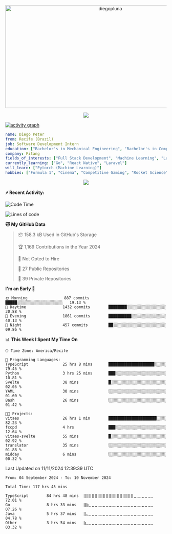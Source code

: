 <p align="center">
  <img src="https://socialify.git.ci/diegopluna/diegopluna/image?font=Inter&forks=1&issues=1&language=1&name=1&owner=1&pattern=Brick%20Wall&pulls=1&stargazers=1&theme=Dark" alt="diegopluna" width="640" height="320" />
</p>

<p align="center">
  <img src="https://github-profile-trophy.vercel.app/?username=diegopluna&theme=tokyonight&column=-1"/>
</p>

[![activity graph](https://github-readme-activity-graph.vercel.app/graph?username=diegopluna&theme=github-dark-dimmed&custom_title=diegopluna%20Activity%20Graph&hide_border=true)](https://github.com/ashutosh00710/github-readme-activity-graph)

```yaml
name: Diego Peter
from: Recife (Brazil)
job: Software Development Intern
education: ["Bachelor's in Mechanical Engineering", "Bachelor's in Computer Science"]
company: Pitang
fields_of_interests: ["Full Stack Development", "Machine Learning", "Large Language Models", "Computer Vision"]
currently_learning: ["Go", "React Native", "Laravel"]
will_learn: ["Pytorch (Machine Learning)"]
hobbies: ["Formula 1", "Cinema", "Competitive Gaming", "Rocket Science"]
```
<p align="center">
  <img src="https://music-profile.rayriffy.com/theme/dark.svg?uid=001361.7bf259d2dfb9456ca71b61612518bc5f.0128" />
</p>

**:zap: Recent Activity:**

<!--START_SECTION:activity-->
<!--END_SECTION:activity-->

<!--START_SECTION:waka-->
![Code Time](http://img.shields.io/badge/Code%20Time-117%20hrs%2045%20mins-blue)

![Lines of code](https://img.shields.io/badge/From%20Hello%20World%20I%27ve%20Written-3.8%20million%20lines%20of%20code-blue)

**🐱 My GitHub Data** 

> 📦 158.3 kB Used in GitHub's Storage 
 > 
> 🏆 1,169 Contributions in the Year 2024
 > 
> 🚫 Not Opted to Hire
 > 
> 📜 27 Public Repositories 
 > 
> 🔑 39 Private Repositories 
 > 
**I'm an Early 🐤** 

```text
🌞 Morning                887 commits         █████░░░░░░░░░░░░░░░░░░░░   19.13 % 
🌆 Daytime                1432 commits        ████████░░░░░░░░░░░░░░░░░   30.88 % 
🌃 Evening                1861 commits        ██████████░░░░░░░░░░░░░░░   40.13 % 
🌙 Night                  457 commits         ██░░░░░░░░░░░░░░░░░░░░░░░   09.86 % 
```


📊 **This Week I Spent My Time On** 

```text
🕑︎ Time Zone: America/Recife

💬 Programming Languages: 
TypeScript               25 hrs 8 mins       ████████████████████░░░░░   79.45 % 
Python                   3 hrs 25 mins       ███░░░░░░░░░░░░░░░░░░░░░░   10.81 % 
Svelte                   38 mins             █░░░░░░░░░░░░░░░░░░░░░░░░   02.05 % 
YAML                     30 mins             ░░░░░░░░░░░░░░░░░░░░░░░░░   01.60 % 
Bash                     26 mins             ░░░░░░░░░░░░░░░░░░░░░░░░░   01.42 % 

🐱‍💻 Projects: 
vitaes                   26 hrs 1 min        █████████████████████░░░░   82.23 % 
fccpd                    4 hrs               ███░░░░░░░░░░░░░░░░░░░░░░   12.64 % 
vitaes-svelte            55 mins             █░░░░░░░░░░░░░░░░░░░░░░░░   02.92 % 
translator               35 mins             ░░░░░░░░░░░░░░░░░░░░░░░░░   01.88 % 
midday                   6 mins              ░░░░░░░░░░░░░░░░░░░░░░░░░   00.32 % 
```


 Last Updated on 11/11/2024 12:39:39 UTC
<!--END_SECTION:waka-->

<!--START_SECTION:waka-simple-->

```text
From: 04 September 2024 - To: 10 November 2024

Total Time: 117 hrs 45 mins

TypeScript        84 hrs 48 mins  ⣿⣿⣿⣿⣿⣿⣿⣿⣿⣿⣿⣿⣿⣿⣿⣿⣿⣿⣀⣀⣀⣀⣀⣀⣀   72.01 %
Go                8 hrs 33 mins   ⣿⣷⣀⣀⣀⣀⣀⣀⣀⣀⣀⣀⣀⣀⣀⣀⣀⣀⣀⣀⣀⣀⣀⣀⣀   07.26 %
Java              5 hrs 37 mins   ⣿⣄⣀⣀⣀⣀⣀⣀⣀⣀⣀⣀⣀⣀⣀⣀⣀⣀⣀⣀⣀⣀⣀⣀⣀   04.78 %
Other             3 hrs 54 mins   ⣷⣀⣀⣀⣀⣀⣀⣀⣀⣀⣀⣀⣀⣀⣀⣀⣀⣀⣀⣀⣀⣀⣀⣀⣀   03.32 %
```

<!--END_SECTION:waka-simple-->
